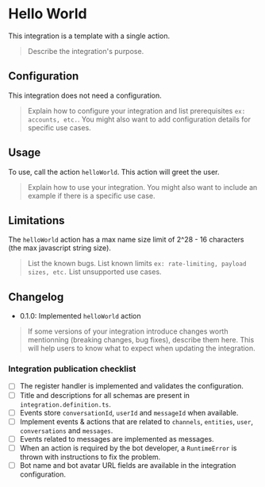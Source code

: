 # Hello World

This integration is a template with a single action.

> Describe the integration's purpose.

## Configuration

This integration does not need a configuration.

> Explain how to configure your integration and list prerequisites `ex: accounts, etc.`.
> You might also want to add configuration details for specific use cases.

## Usage

To use, call the action `helloWorld`. This action will greet the user.

> Explain how to use your integration.
> You might also want to include an example if there is a specific use case.

## Limitations

The `helloWorld` action has a max name size limit of 2^28 - 16 characters (the max javascript string size).

> List the known bugs.
> List known limits `ex: rate-limiting, payload sizes, etc.`
> List unsupported use cases.

## Changelog

- 0.1.0: Implemented `helloWorld` action

> If some versions of your integration introduce changes worth mentionning (breaking changes, bug fixes), describe them here. This will help users to know what to expect when updating the integration.

### Integration publication checklist

- [ ] The register handler is implemented and validates the configuration.
- [ ] Title and descriptions for all schemas are present in `integration.definition.ts`.
- [ ] Events store `conversationId`, `userId` and `messageId` when available.
- [ ] Implement events & actions that are related to `channels`, `entities`, `user`, `conversations` and `messages`.
- [ ] Events related to messages are implemented as messages.
- [ ] When an action is required by the bot developer, a `RuntimeError` is thrown with instructions to fix the problem.
- [ ] Bot name and bot avatar URL fields are available in the integration configuration.
